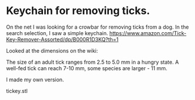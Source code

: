 # Keychain for removing ticks.

On the net I was looking for a crowbar for removing ticks from a dog. In the search selection, I saw a simple keychain.
https://www.amazon.com/Tick-Key-Remover-Assorted/dp/B000R1D3KQ?th=1

Looked at the dimensions on the wiki:

The size of an adult tick ranges from 2.5 to 5.0 mm in a hungry state. A well-fed tick can reach 7-10 mm, some species are larger - 11 mm.

I made my own version.

tickey.stl
